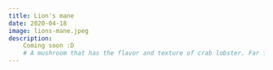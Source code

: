 ```yaml
---
title: Lion's mane
date: 2020-04-18
image: lions-mane.jpeg
description:
    Coming soon :D
    # A mushroom that has the flavor and texture of crab lobster. Far from only be delicious, it has important nutriotional and medicinal value
---
```

<!-- 
# Lion's mane - Hericium Erinaceus

### Introduction and nutritional value
The mycelium is white and irregular With white spores 

### Spawn 

### Outdoor cultivation
#### Substrate

### Indoor cultivation
#### Substrate

### Storage


Growing conditions:
Phase 1: Mycelium growth
Temperature: 21 - 27°C
Humidity: 90 - 100%
Duration: 10 - 14 days
CO2: >5,000 - 40,000 ppm
Fresh air exchange: 0 - 1 per hour
Light: n/a

Phase 2: Primordia formation / Fruiting initiation
Temperature: 10 - 15,6 °C
Humidity: 95 - 100%
Duration: 3 - 5 days
CO2: 500 - 700 ppm
Fresh air exchange: 5 - 8 per hour
Light: 500 - 1,000 lux

Phase 3: Fruiting and Harvest
Temperature: 18 - 24°C
Humidity: (85) 90 - 95%
Duration: 4 - 5 days
CO2: 500 - 1,000 ppm
Fresh air exchange: 5 - 8 per hour
Light: 500 - 1,000 lux
Cropping cycle: 2 crops, 14 days apart -->